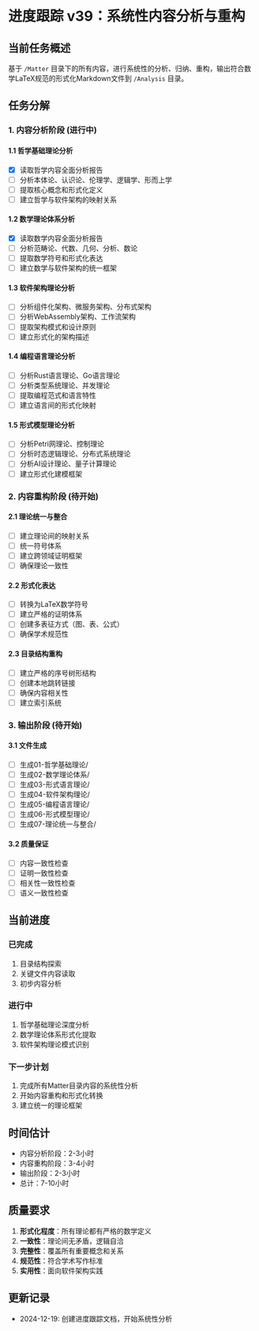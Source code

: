 # 进度跟踪 v39：系统性内容分析与重构

## 当前任务概述

基于 `/Matter` 目录下的所有内容，进行系统性的分析、归纳、重构，输出符合数学LaTeX规范的形式化Markdown文件到 `/Analysis` 目录。

## 任务分解

### 1. 内容分析阶段 (进行中)

#### 1.1 哲学基础理论分析

- [x] 读取哲学内容全面分析报告
- [ ] 分析本体论、认识论、伦理学、逻辑学、形而上学
- [ ] 提取核心概念和形式化定义
- [ ] 建立哲学与软件架构的映射关系

#### 1.2 数学理论体系分析

- [x] 读取数学内容全面分析报告
- [ ] 分析范畴论、代数、几何、分析、数论
- [ ] 提取数学符号和形式化表达
- [ ] 建立数学与软件架构的统一框架

#### 1.3 软件架构理论分析

- [ ] 分析组件化架构、微服务架构、分布式架构
- [ ] 分析WebAssembly架构、工作流架构
- [ ] 提取架构模式和设计原则
- [ ] 建立形式化的架构描述

#### 1.4 编程语言理论分析

- [ ] 分析Rust语言理论、Go语言理论
- [ ] 分析类型系统理论、并发理论
- [ ] 提取编程范式和语言特性
- [ ] 建立语言间的形式化映射

#### 1.5 形式模型理论分析

- [ ] 分析Petri网理论、控制理论
- [ ] 分析时态逻辑理论、分布式系统理论
- [ ] 分析AI设计理论、量子计算理论
- [ ] 建立形式化建模框架

### 2. 内容重构阶段 (待开始)

#### 2.1 理论统一与整合

- [ ] 建立理论间的映射关系
- [ ] 统一符号体系
- [ ] 建立跨领域证明框架
- [ ] 确保理论一致性

#### 2.2 形式化表达

- [ ] 转换为LaTeX数学符号
- [ ] 建立严格的证明体系
- [ ] 创建多表征方式（图、表、公式）
- [ ] 确保学术规范性

#### 2.3 目录结构重构

- [ ] 建立严格的序号树形结构
- [ ] 创建本地跳转链接
- [ ] 确保内容相关性
- [ ] 建立索引系统

### 3. 输出阶段 (待开始)

#### 3.1 文件生成

- [ ] 生成01-哲学基础理论/
- [ ] 生成02-数学理论体系/
- [ ] 生成03-形式语言理论/
- [ ] 生成04-软件架构理论/
- [ ] 生成05-编程语言理论/
- [ ] 生成06-形式模型理论/
- [ ] 生成07-理论统一与整合/

#### 3.2 质量保证

- [ ] 内容一致性检查
- [ ] 证明一致性检查
- [ ] 相关性一致性检查
- [ ] 语义一致性检查

## 当前进度

### 已完成

1. 目录结构探索
2. 关键文件内容读取
3. 初步内容分析

### 进行中

1. 哲学基础理论深度分析
2. 数学理论体系形式化提取
3. 软件架构理论模式识别

### 下一步计划

1. 完成所有Matter目录内容的系统性分析
2. 开始内容重构和形式化转换
3. 建立统一的理论框架

## 时间估计

- 内容分析阶段：2-3小时
- 内容重构阶段：3-4小时
- 输出阶段：2-3小时
- 总计：7-10小时

## 质量要求

1. **形式化程度**：所有理论都有严格的数学定义
2. **一致性**：理论间无矛盾，逻辑自洽
3. **完整性**：覆盖所有重要概念和关系
4. **规范性**：符合学术写作标准
5. **实用性**：面向软件架构实践

## 更新记录

- 2024-12-19: 创建进度跟踪文档，开始系统性分析
